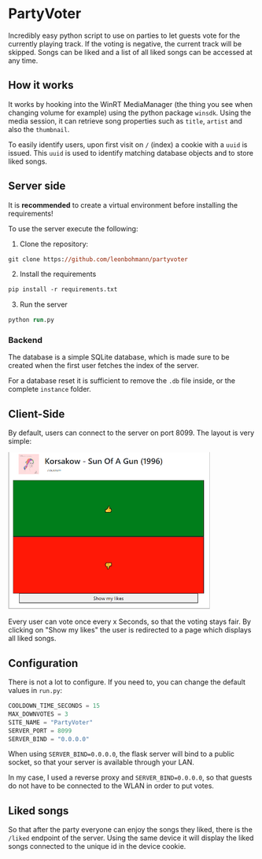 # PartyVoter

Incredibly easy python script to use on parties to let guests vote for the currently playing track. If the voting is negative, the current track will be skipped. Songs can be liked and a list of all liked songs can be accessed at any time.

## How it works

It works by hooking into the WinRT MediaManager (the thing you see when changing volume for example) using the python package `winsdk`. Using the media session, it can retrieve song properties such as `title`, `artist` and also the `thumbnail`.

To easily identify users, upon first visit on `/` (index) a cookie with a `uuid` is issued. This `uuid` is used to identify matching database objects and to store liked songs.

## Server side

It is **recommended** to create a virtual environment before installing the requirements!

To use the server execute the following:

1. Clone the repository:
```ps
git clone https://github.com/leonbohmann/partyvoter
```
2. Install the requirements
```ps
pip install -r requirements.txt
```
3. Run the server
```ps
python run.py
```

### Backend

The database is a simple SQLite database, which is made sure to be created when the first user fetches the index of the server.

For a database reset it is sufficient to remove the `.db` file inside, or the complete `instance` folder.

## Client-Side

By default, users can connect to the server on port 8099. The layout is very simple:

![client side website layout](readme/overview.png)

Every user can vote once every x Seconds, so that the voting stays fair. By clicking on "Show my likes" the user is redirected to a page which displays all liked songs.

## Configuration

There is not a lot to configure. If you need to, you can change the default values in `run.py`:

```python
COOLDOWN_TIME_SECONDS = 15
MAX_DOWNVOTES = 3
SITE_NAME = "PartyVoter"
SERVER_PORT = 8099
SERVER_BIND = "0.0.0.0"
```

When using `SERVER_BIND=0.0.0.0`, the flask server will bind to a public socket, so that your server is available through your LAN.

In my case, I used a reverse proxy and `SERVER_BIND=0.0.0.0`, so that guests do not have to be connected to the WLAN in order to put votes.

## Liked songs

So that after the party everyone can enjoy the songs they liked, there is the `/liked` endpoint of the server. Using the same device it will display the liked songs connected to the unique id in the device cookie.
